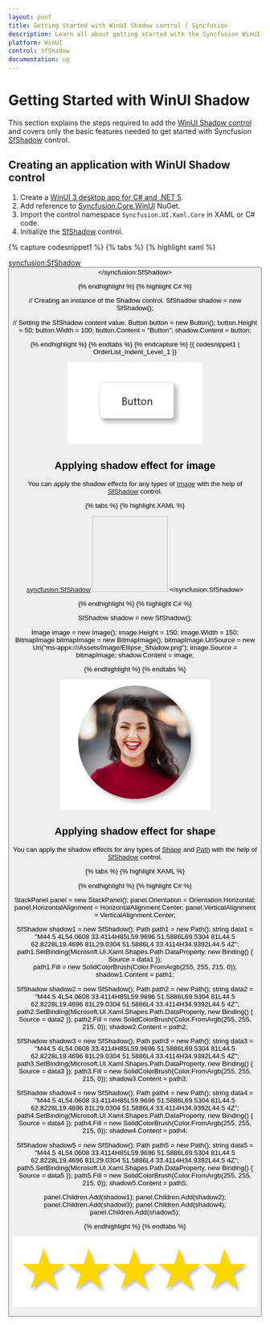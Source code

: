 ```yaml
---
layout: post
title: Getting Started with WinUI Shadow control | Syncfusion
description: Learn all about getting started with the Syncfusion WinUI Shadow(SfShadow) control, its elements, and more here.
platform: WinUI
control: SfShadow
documentation: ug
---
```


# Getting Started with WinUI Shadow

This section explains the steps required to add the [WinUI Shadow control](https://www.syncfusion.com/winui-controls/shadow) and covers only the basic features needed to get started with Syncfusion [SfShadow](https://help.syncfusion.com/cr/winui/Syncfusion.UI.Xaml.Core.SfShadow.html) control.

## Creating an application with WinUI Shadow control

1. Create a [WinUI 3 desktop app for C# and .NET 5](https://docs.microsoft.com/en-us/windows/apps/winui/winui3/get-started-winui3-for-desktop).
2. Add reference to [Syncfusion.Core.WinUI](https://www.nuget.org/packages/Syncfusion.Core.WinUI) NuGet. 
3. Import the control namespace `Syncfusion.UI.Xaml.Core` in XAML or C# code.
4. Initialize the [SfShadow](https://help.syncfusion.com/cr/winui/Syncfusion.UI.Xaml.Core.SfShadow.html) control.

{% capture codesnippet1 %}
{% tabs %}
{% highlight xaml %}

<Page
    x:Class="GettingStarted.MainPage"
    xmlns="http://schemas.microsoft.com/winfx/2006/xaml/presentation"
    xmlns:x="http://schemas.microsoft.com/winfx/2006/xaml"
    xmlns:local="using:GettingStarted"
    xmlns:d="http://schemas.microsoft.com/expression/blend/2008"
    xmlns:mc="http://schemas.openxmlformats.org/markup-compatibility/2006"
    xmlns:syncfusion="using:Syncfusion.UI.Xaml.Core"
    mc:Ignorable="d"
    Background="{ThemeResource ApplicationPageBackgroundThemeBrush}">
    <Grid>
      <syncfusion:SfShadow>
         <Button Height="50" Width="100" Content="Button"/>
      </syncfusion:SfShadow>
    </Grid>
</Page>

{% endhighlight %}
{% highlight C# %}

// Creating an instance of the Shadow control.
SfShadow shadow = new SfShadow();

// Setting the SfShadow content value.
Button button = new Button();
button.Height = 50;
button.Width = 100;
button.Content = "Button";
shadow.Content = button;

{% endhighlight %}
{% endtabs %}
{% endcapture %}
{{ codesnippet1 | OrderList_Indent_Level_1 }}

![Shadow effect for button in WinUI](Shadow_images/winui_shadow_button.png)

## Applying shadow effect for image

You can apply the shadow effects for any types of [Image](https://docs.microsoft.com/en-us/windows/windows-app-sdk/api/winrt/microsoft.ui.xaml.controls.image) with the help of [SfShadow](https://help.syncfusion.com/cr/winui/Syncfusion.UI.Xaml.Core.SfShadow.html) control.

{% tabs %}
{% highlight XAML %}

<syncfusion:SfShadow>
   <Image Height="150" Width="150" Source="/Assets/Shadow/Ellipse_Shadow.png"/>
</syncfusion:SfShadow>

{% endhighlight %}
{% highlight C# %}

SfShadow shadow = new SfShadow();

Image image = new Image();
image.Height = 150;
image.Width = 150;
BitmapImage bitmapImage = new BitmapImage();
bitmapImage.UriSource = new Uri("ms-appx:///Assets/Image/Ellipse_Shadow.png");
image.Source = bitmapImage;
shadow.Content = image;

{% endhighlight %}
{% endtabs %}

![Shadow effect for image in WinUI](Shadow_images/winui_shadow_image.png)

## Applying shadow effect for shape 

You can apply the shadow effects for any types of [Shape](https://docs.microsoft.com/en-us/windows/windows-app-sdk/api/winrt/microsoft.ui.xaml.shapes.shape) and [Path](https://docs.microsoft.com/en-us/windows/windows-app-sdk/api/winrt/microsoft.ui.xaml.shapes.path) with the help of [SfShadow](https://help.syncfusion.com/cr/winui/Syncfusion.UI.Xaml.Core.SfShadow.html) control.

{% tabs %}
{% highlight XAML %}

<StackPanel Orientation="Horizontal">
   <syncfusion:SfShadow>
      <Path Data="M44.5 4L54.0608 33.4114H85L59.9696 51.5886L69.5304 81L44.5 62.8228L19.4696 81L29.0304 51.5886L4 33.4114H34.9392L44.5 4Z" Fill="#FFD700"/>  
   </syncfusion:SfShadow>
   <syncfusion:SfShadow>
      <Path Data="M44.5 4L54.0608 33.4114H85L59.9696 51.5886L69.5304 81L44.5 62.8228L19.4696 81L29.0304 51.5886L4 33.4114H34.9392L44.5 4Z" Fill="#FFD700"/>  
   </syncfusion:SfShadow>
   <syncfusion:SfShadow>
      <Path Data="M44.5 4L54.0608 33.4114H85L59.9696 51.5886L69.5304 81L44.5 62.8228L19.4696 81L29.0304 51.5886L4 33.4114H34.9392L44.5 4Z" Fill="#FFD700"/>  
   </syncfusion:SfShadow>
   <syncfusion:SfShadow>
      <Path Data="M44.5 4L54.0608 33.4114H85L59.9696 51.5886L69.5304 81L44.5 62.8228L19.4696 81L29.0304 51.5886L4 33.4114H34.9392L44.5 4Z" Fill="#FFD700"/>  
   </syncfusion:SfShadow>
   <syncfusion:SfShadow>
      <Path Data="M44.5 4L54.0608 33.4114H85L59.9696 51.5886L69.5304 81L44.5 62.8228L19.4696 81L29.0304 51.5886L4 33.4114H34.9392L44.5 4Z" Fill="#FFD700"/>  
   </syncfusion:SfShadow>
</StackPanel>

{% endhighlight %}
{% highlight C# %}

StackPanel panel = new StackPanel();
panel.Orientation = Orientation.Horizontal;
panel.HorizontalAlignment = HorizontalAlignment.Center;
panel.VerticalAlignment = VerticalAlignment.Center;

SfShadow shadow1 = new SfShadow();
Path path1 = new Path();
string data1 = "M44.5 4L54.0608 33.4114H85L59.9696 51.5886L69.5304 81L44.5 62.8228L19.4696 81L29.0304 51.5886L4 33.4114H34.9392L44.5 4Z";
path1.SetBinding(Microsoft.UI.Xaml.Shapes.Path.DataProperty, new Binding() { Source = data1 });    
path1.Fill = new SolidColorBrush(Color.FromArgb(255, 255, 215, 0));
shadow1.Content = path1;
           
SfShadow shadow2 = new SfShadow();
Path path2 = new Path();
string data2 = "M44.5 4L54.0608 33.4114H85L59.9696 51.5886L69.5304 81L44.5 62.8228L19.4696 81L29.0304 51.5886L4 33.4114H34.9392L44.5 4Z";
path2.SetBinding(Microsoft.UI.Xaml.Shapes.Path.DataProperty, new Binding() { Source = data2 });
path2.Fill = new SolidColorBrush(Color.FromArgb(255, 255, 215, 0));
shadow2.Content = path2;
          
SfShadow shadow3 = new SfShadow();
Path path3 = new Path();
string data3 = "M44.5 4L54.0608 33.4114H85L59.9696 51.5886L69.5304 81L44.5 62.8228L19.4696 81L29.0304 51.5886L4 33.4114H34.9392L44.5 4Z";
path3.SetBinding(Microsoft.UI.Xaml.Shapes.Path.DataProperty, new Binding() { Source = data3 });
path3.Fill = new SolidColorBrush(Color.FromArgb(255, 255, 215, 0));
shadow3.Content = path3;
           
SfShadow shadow4 = new SfShadow();
Path path4 = new Path();
string data4 = "M44.5 4L54.0608 33.4114H85L59.9696 51.5886L69.5304 81L44.5 62.8228L19.4696 81L29.0304 51.5886L4 33.4114H34.9392L44.5 4Z";
path4.SetBinding(Microsoft.UI.Xaml.Shapes.Path.DataProperty, new Binding() { Source = data4 });
path4.Fill = new SolidColorBrush(Color.FromArgb(255, 255, 215, 0));
shadow4.Content = path4;
        
SfShadow shadow5 = new SfShadow();
Path path5 = new Path();
string data5 = "M44.5 4L54.0608 33.4114H85L59.9696 51.5886L69.5304 81L44.5 62.8228L19.4696 81L29.0304 51.5886L4 33.4114H34.9392L44.5 4Z";
path5.SetBinding(Microsoft.UI.Xaml.Shapes.Path.DataProperty, new Binding() { Source = data5 });
path5.Fill = new SolidColorBrush(Color.FromArgb(255, 255, 215, 0));
shadow5.Content = path5;
            
panel.Children.Add(shadow1);
panel.Children.Add(shadow2);
panel.Children.Add(shadow3);
panel.Children.Add(shadow4);
panel.Children.Add(shadow5);
   
{% endhighlight %}
{% endtabs %}

![Shadow effect for shape in WinUI](Shadow_images/winui_shadow_path.png)
